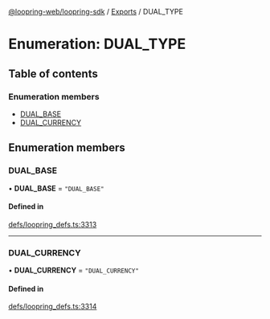 [@loopring-web/loopring-sdk](../README.md) / [Exports](../modules.md) / DUAL\_TYPE

# Enumeration: DUAL\_TYPE

## Table of contents

### Enumeration members

- [DUAL\_BASE](DUAL_TYPE.md#dual_base)
- [DUAL\_CURRENCY](DUAL_TYPE.md#dual_currency)

## Enumeration members

### DUAL\_BASE

• **DUAL\_BASE** = `"DUAL_BASE"`

#### Defined in

[defs/loopring_defs.ts:3313](https://github.com/Loopring/loopring_sdk/blob/81e0b16/src/defs/loopring_defs.ts#L3313)

___

### DUAL\_CURRENCY

• **DUAL\_CURRENCY** = `"DUAL_CURRENCY"`

#### Defined in

[defs/loopring_defs.ts:3314](https://github.com/Loopring/loopring_sdk/blob/81e0b16/src/defs/loopring_defs.ts#L3314)

